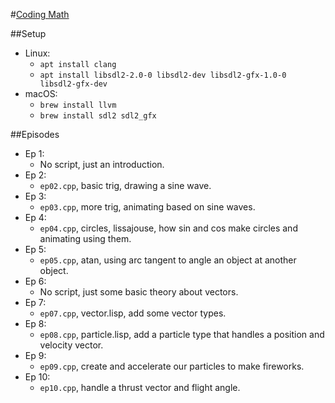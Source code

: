 #[Coding Math](https://www.youtube.com/playlist?list=PL7wAPgl1JVvUEb0dIygHzO4698tmcwLk9)

##Setup
* Linux:
    * `apt install clang`
    * `apt install libsdl2-2.0-0 libsdl2-dev libsdl2-gfx-1.0-0 libsdl2-gfx-dev`
* macOS:
    * `brew install llvm`
    * `brew install sdl2 sdl2_gfx`

##Episodes
* Ep 1:
    * No script, just an introduction.
* Ep 2:
    * `ep02.cpp`, basic trig, drawing a sine wave.
* Ep 3:
    * `ep03.cpp`, more trig, animating based on sine waves.
* Ep 4:
    * `ep04.cpp`, circles, lissajouse, how sin and cos make circles and animating using them.
* Ep 5:
    * `ep05.cpp`, atan, using arc tangent to angle an object at another object.
* Ep 6:
    * No script, just some basic theory about vectors.
* Ep 7:
    * `ep07.cpp`, vector.lisp, add some vector types.
* Ep 8:
    * `ep08.cpp`, particle.lisp, add a particle type that handles a position and velocity vector.
* Ep 9:
    * `ep09.cpp`, create and accelerate our particles to make fireworks.
* Ep 10:
    * `ep10.cpp`, handle a thrust vector and flight angle.

